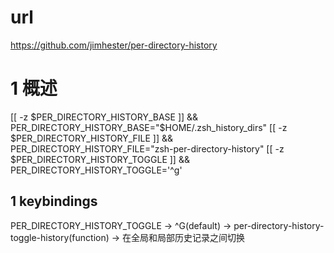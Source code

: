 # url 
https://github.com/jimhester/per-directory-history

# 1 概述

[[ -z $PER_DIRECTORY_HISTORY_BASE ]] && PER_DIRECTORY_HISTORY_BASE="$HOME/.zsh_history_dirs"
[[ -z $PER_DIRECTORY_HISTORY_FILE ]] && PER_DIRECTORY_HISTORY_FILE="zsh-per-directory-history"
[[ -z $PER_DIRECTORY_HISTORY_TOGGLE ]] && PER_DIRECTORY_HISTORY_TOGGLE='^g'

## 1 keybindings 
PER_DIRECTORY_HISTORY_TOGGLE -> ^G(default) -> per-directory-history-toggle-history(function) -> 在全局和局部历史记录之间切换
